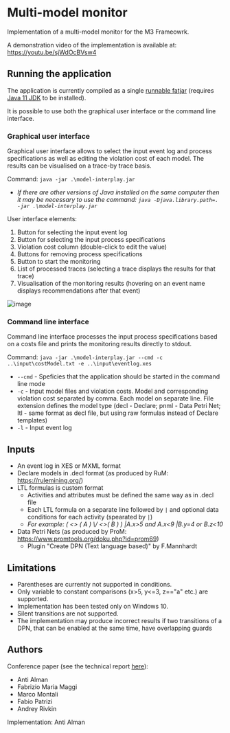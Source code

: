 # Multi-model monitor

Implementation of a multi-model monitor for the M3 Frameowrk.

A demonstration video of the implementation is available at: https://youtu.be/sjWdOcBVsw4

## Running the application

The application is currently compiled as a single [runnable fatjar](https://github.com/antialman/model-interplay-monitoring-code/releases/tag/0.1.0) (requires [Java 11 JDK](https://www.oracle.com/java/technologies/javase-jdk11-downloads.html) to be installed).

It is possible to use both the graphical user interface or the command line interface.


### Graphical user interface

Graphical user interface allows to select the input event log and process specifications as well as editing the violation cost of each model. The results can be visualised on a trace-by trace basis.

Command: `java -jar .\model-interplay.jar`
* _If there are other versions of Java installed on the same computer then it may be necessary to use the command: `java -Djava.library.path=. -jar .\model-interplay.jar`_

User interface elements:
1. Button for selecting the input event log
2. Button for selecting the input process specifications
3. Violation cost column (double-click to edit the value)
4. Buttons for removing process specifications
5. Button to start the monitoring
6. List of processed traces (selecting a trace displays the results for that trace)
7. Visualisation of the monitoring results (hovering on an event name displays recommendations after that event)

![image](https://user-images.githubusercontent.com/18569885/125088890-85f54900-e0d6-11eb-824a-53878923b045.png)


### Command line interface

Command line interface processes the input process specifications based on a costs file and prints the monitoring results directly to stdout.

Command: `java -jar .\model-interplay.jar --cmd -c ..\input\costModel.txt -e ..\input\eventlog.xes`
* `--cmd` - Speficies that the application should be started in the command line mode
* `-c` - Input model files and violation costs. Model and corresponding violation cost separated by comma. Each model on separate line. File extension defines the model type (decl - Declare; pnml - Data Petri Net; ltl - same format as decl file, but using raw formulas instead of Declare templates)
* `-l` - Input event log 

## Inputs
* An event log in XES or MXML format
* Declare models in .decl format (as produced by RuM: https://rulemining.org/)
* LTL formulas is custom format
  * Activities and attributes must be defined the same way as in .decl file
  * Each LTL formula on a separate line followed by `|` and optional data conditions for each activity (spearated by `|`)
  * _For example: (  <> ( A ) \\/ <>( B )  ) |A.x>5 and A.x<9 |B.y=4 or B.z<10_
* Data Petri Nets (as produced by ProM: https://www.promtools.org/doku.php?id=prom69)
  * Plugin "Create DPN (Text language based)" by F.Mannhardt 


## Limitations

* Parentheses are currently not supported in conditions.
* Only variable to constant comparisons (x>5, y<=3, z=="a" etc.) are supported.
* Implementation has been tested only on Windows 10.
* Silent transitions are not supported.
* The implementation may produce incorrect results if two transitions of a DPN, that can be enabled at the same time, have overlapping guards

## Authors

Conference paper (see the technical report [here](https://arxiv.org/abs/2111.13136)):
* Anti Alman
* Fabrizio Maria Maggi
* Marco Montali
* Fabio Patrizi
* Andrey Rivkin

Implementation: Anti Alman

